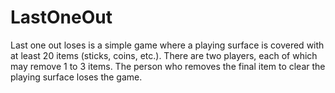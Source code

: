 # LastOneOut
Last one out loses is a simple game where a playing surface is covered with at least 20 items (sticks, coins, etc.). There are two players, each of which may remove 1 to 3 items. The person who removes the final item to clear the playing surface loses the game. 
